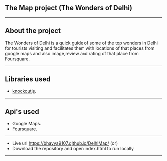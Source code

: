 ## The Map project (The Wonders of Delhi)
------------------------------------------------------------

## About the project

The Wonders of Delhi is a quick guide of some of the top wonders in Delhi for tourists visiting and facilitates them with locations of that places from google maps and also image,review and rating
 of that place from Foursquare.

---------------------------------------------------------------------------------------------------

## Libraries used
- [knockoutjs](http://knockoutjs.com/).

------------------------------------------------------------
## Api's used
- Google Maps.
- Foursquare.

-------------------------------------------------------------
- Live url https://bhavya9107.github.io/DelhiMap/
                (or)
- Download the repository and open index.html to run locally

-------------------------------------------------------------